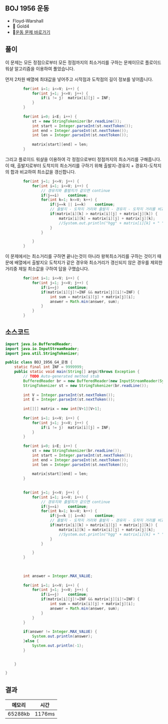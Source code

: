 ## BOJ 1956 운동 
- Floyd-Warshall
- 🥇 Gold4
- 🔗[운동 문제 바로가기](https://www.acmicpc.net/problem/1956)



## 풀이

이 문제는 모든 정점으로부터 모든 정점까지의 최소거리를 구하는 문제이므로 플로이드 워샬 알고리즘을 이용하여 풀었습니다.

먼저 2차원 배열에 최대값을 넣어주고 시작점과 도착점의 길이 정보를 넣어줍니다.

~~~java
		for(int i=1; i<=V; i++) {
			for(int j=1; j<=V; j++) {
				if(i != j)	matrix[i][j] = INF;
			}
		}
		
		for(int i=0; i<E; i++) {
			st = new StringTokenizer(br.readLine());
			int start = Integer.parseInt(st.nextToken());
			int end = Integer.parseInt(st.nextToken());
			int len = Integer.parseInt(st.nextToken());
			
			matrix[start][end] = len;
		}
~~~

그리고 플로이드 워샬을 이용하여 각 정점으로부터 정점까지의 최소거리를 구해줍니다.
이 때, 출발지로부터 도착지의 최소거리를 구하기 위해 출발지-경유지 + 경유지-도착지 의 합과 비교하여 최소값을 갱신합니다.

~~~java
		for(int j=1; j<=V; j++) {
			for(int i=1; i<=V; i++) {
				// 경유지와 출발지가 같으면 continue 
				if(j==i)	continue;
				for(int k=1; k<=V; k++) {
					if(j==k || i==k)	continue;
					// 출발지 - 도착지 거리와 출발지 - 경유지 - 도착지 거리를 비교하여 최소값으로 갱신 
					if(matrix[i][k] > matrix[i][j] + matrix[j][k]) {
						matrix[i][k] = matrix[i][j] + matrix[j][k];
						//System.out.println("hgg" + matrix[i][k] + " " +  matrix[i][j] + " " +  matrix[j][k]);
					}
				}

			}
		}
~~~

이 문제에서는 최소거리를 구하면 끝나는것이 아니라 왕복최소거리를 구하는 것이기 때문에 
배열에서 출발지오 도착지가 같은 경우와 최소거리가 갱신되지 않은 경우를 제외한 거리중 제일 최소값을 구하여 답을 구했습니다.

~~~java
		for(int i=1; i<=V; i++) {
			for(int j=1; j<=V; j++) {
				if(i==j)	continue;
				if(matrix[i][j]!=INF && matrix[j][i]!=INF) {
					int sum = matrix[i][j] + matrix[j][i];
					answer = Math.min(answer, sum);
				}
			}
		}
~~~


## 소스코드
~~~java
import java.io.BufferedReader;
import java.io.InputStreamReader;
import java.util.StringTokenizer;

public class BOJ_1956_G4_운동 {
	static final int INF = 9999999;
	public static void main(String[] args)throws Exception {
		// TODO Auto-generated method stub
		BufferedReader br = new BufferedReader(new InputStreamReader(System.in));
		StringTokenizer st = new StringTokenizer(br.readLine());
		
		int V = Integer.parseInt(st.nextToken());
		int E = Integer.parseInt(st.nextToken());
		
		int[][] matrix = new int[V+1][V+1];
		
		for(int i=1; i<=V; i++) {
			for(int j=1; j<=V; j++) {
				if(i != j)	matrix[i][j] = INF;
			}
		}
		
		for(int i=0; i<E; i++) {
			st = new StringTokenizer(br.readLine());
			int start = Integer.parseInt(st.nextToken());
			int end = Integer.parseInt(st.nextToken());
			int len = Integer.parseInt(st.nextToken());
			
			matrix[start][end] = len;
		}
		
		
		for(int j=1; j<=V; j++) {
			for(int i=1; i<=V; i++) {
				// 경유지와 출발지가 같으면 continue 
				if(j==i)	continue;
				for(int k=1; k<=V; k++) {
					if(j==k || i==k)	continue;
					// 출발지 - 도착지 거리와 출발지 - 경유지 - 도착지 거리를 비교하여 최소값으로 갱신 
					if(matrix[i][k] > matrix[i][j] + matrix[j][k]) {
						matrix[i][k] = matrix[i][j] + matrix[j][k];
						//System.out.println("hgg" + matrix[i][k] + " " +  matrix[i][j] + " " +  matrix[j][k]);
					}
				}

			}
		}
		
	
		
		int answer = Integer.MAX_VALUE;
		
		for(int i=1; i<=V; i++) {
			for(int j=1; j<=V; j++) {
				if(i==j)	continue;
				if(matrix[i][j]!=INF && matrix[j][i]!=INF) {
					int sum = matrix[i][j] + matrix[j][i];
					answer = Math.min(answer, sum);
				}
			}
		}
		
		if(answer != Integer.MAX_VALUE) {
			System.out.println(answer);
		}else {
			System.out.println(-1);
		}
		

	}

}

~~~

## 결과 

| 메모리  | 시간 |
|----|----|
| 65288kb| 1176ms|